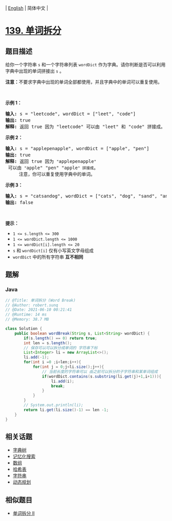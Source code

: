 
| [English](README_EN.md) | 简体中文 |

# [139. 单词拆分](https://leetcode.cn//problems/word-break/)

## 题目描述

<p>给你一个字符串 <code>s</code> 和一个字符串列表 <code>wordDict</code> 作为字典。请你判断是否可以利用字典中出现的单词拼接出 <code>s</code> 。</p>

<p><strong>注意：</strong>不要求字典中出现的单词全部都使用，并且字典中的单词可以重复使用。</p>

<p>&nbsp;</p>

<p><strong>示例 1：</strong></p>

<pre>
<strong>输入:</strong> s = "leetcode", wordDict = ["leet", "code"]
<strong>输出:</strong> true
<strong>解释:</strong> 返回 true 因为 "leetcode" 可以由 "leet" 和 "code" 拼接成。
</pre>

<p><strong>示例 2：</strong></p>

<pre>
<strong>输入:</strong> s = "applepenapple", wordDict = ["apple", "pen"]
<strong>输出:</strong> true
<strong>解释:</strong> 返回 true 因为 <code>"</code>applepenapple<code>"</code> 可以由 <code>"</code>apple" "pen" "apple<code>" 拼接成</code>。
&nbsp;    注意，你可以重复使用字典中的单词。
</pre>

<p><strong>示例 3：</strong></p>

<pre>
<strong>输入:</strong> s = "catsandog", wordDict = ["cats", "dog", "sand", "and", "cat"]
<strong>输出:</strong> false
</pre>

<p>&nbsp;</p>

<p><strong>提示：</strong></p>

<ul>
	<li><code>1 &lt;= s.length &lt;= 300</code></li>
	<li><code>1 &lt;= wordDict.length &lt;= 1000</code></li>
	<li><code>1 &lt;= wordDict[i].length &lt;= 20</code></li>
	<li><code>s</code> 和 <code>wordDict[i]</code> 仅有小写英文字母组成</li>
	<li><code>wordDict</code> 中的所有字符串 <strong>互不相同</strong></li>
</ul>


## 题解


### Java

```Java
// @Title: 单词拆分 (Word Break)
// @Author: robert.sunq
// @Date: 2021-06-10 00:21:41
// @Runtime: 14 ms
// @Memory: 38.7 MB

class Solution {
    public boolean wordBreak(String s, List<String> wordDict) {
        if(s.length() == 0) return true;
        int len = s.length();
        // 保存可以可以拆分成单词的 字符串下标
        List<Integer> li = new ArrayList<>();
        li.add(-1);
        for(int i =0 ;i<len;i++){
            for(int j = 0;j<li.size();j++){
                // 当前长度的字符串可以 由之前可以拆分的子字符串和某单词组成
                if(wordDict.contains(s.substring(li.get(j)+1,i+1))){
                    li.add(i);
                    break;
                }
            }
        }
        // System.out.println(li);
        return li.get(li.size()-1) == len -1;
    }
}
```



## 相关话题

- [字典树](https://leetcode.cn//tag/trie)
- [记忆化搜索](https://leetcode.cn//tag/memoization)
- [数组](https://leetcode.cn//tag/array)
- [哈希表](https://leetcode.cn//tag/hash-table)
- [字符串](https://leetcode.cn//tag/string)
- [动态规划](https://leetcode.cn//tag/dynamic-programming)

## 相似题目


- [单词拆分 II](../word-break-ii/README.md)
